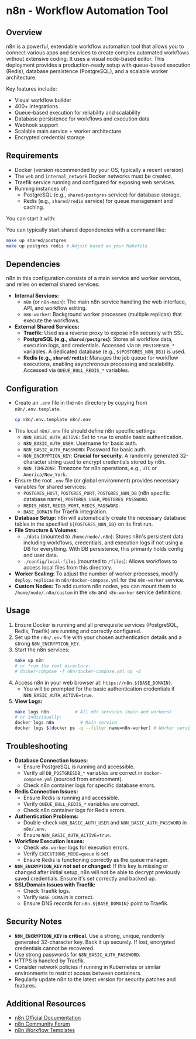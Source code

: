 # n8n - Workflow Automation Tool

## Overview

n8n is a powerful, extendable workflow automation tool that allows you to connect various apps and services to create complex automated workflows without extensive coding. It uses a visual node-based editor. This deployment provides a production-ready setup with queue-based execution (Redis), database persistence (PostgreSQL), and a scalable worker architecture.

Key features include:
- Visual workflow builder
- 400+ integrations
- Queue-based execution for reliability and scalability
- Database persistence for workflows and execution data
- Webhook support
- Scalable main service + worker architecture
- Encrypted credential storage

## Requirements

- Docker (version recommended by your OS, typically a recent version)
- The `web` and `internal_network` Docker networks must be created.
- Traefik service running and configured for exposing web services.
- Running instances of:
    - PostgreSQL (e.g., `shared/postgres` service) for database storage.
    - Redis (e.g., `shared/redis` service) for queue management and caching.

You can start it with:

You can typically start shared dependencies with a command like:
```bash
make up shared/postgres
make up postgres redis # Adjust based on your Makefile
```

## Dependencies

n8n in this configuration consists of a main service and worker services, and relies on external shared services:

- **Internal Services:**
    - `n8n` (or `n8n-main`): The main n8n service handling the web interface, API, and workflow editing.
    - `n8n-worker`: Background worker processes (multiple replicas) that execute the workflows.
- **External Shared Services:**
    - **Traefik:** Used as a reverse proxy to expose n8n securely with SSL.
    - **PostgreSQL (e.g., `shared/postgres`):** Stores all workflow data, execution logs, and credentials. Accessed via `DB_POSTGRESDB_*` variables. A dedicated database (e.g., `${POSTGRES_N8N_DB}`) is used.
    - **Redis (e.g., `shared/redis`):** Manages the job queue for workflow executions, enabling asynchronous processing and scalability. Accessed via `QUEUE_BULL_REDIS_*` variables.

## Configuration

- Create an `.env` file in the `n8n` directory by copying from `n8n/.env.template`.
    ```bash
    cp n8n/.env.template n8n/.env
    ```
- This local `n8n/.env` file should define n8n specific settings:
    - `N8N_BASIC_AUTH_ACTIVE`: Set to `true` to enable basic authentication.
    - `N8N_BASIC_AUTH_USER`: Username for basic auth.
    - `N8N_BASIC_AUTH_PASSWORD`: Password for basic auth.
    - `N8N_ENCRYPTION_KEY`: **Crucial for security.** A randomly generated 32-character string used to encrypt credentials stored by n8n.
    - `N8N_TIMEZONE`: Timezone for n8n operations, e.g., `UTC` or `America/New_York`.
- Ensure the root `.env` file (or global environment) provides necessary variables for shared services:
    - `POSTGRES_HOST`, `POSTGRES_PORT`, `POSTGRES_N8N_DB` (n8n specific database name), `POSTGRES_USER`, `POSTGRES_PASSWORD`.
    - `REDIS_HOST`, `REDIS_PORT`, `REDIS_PASSWORD`.
    - `BASE_DOMAIN` for Traefik integration.
- **Database Setup:** n8n will automatically create the necessary database tables in the specified `${POSTGRES_N8N_DB}` on its first run.
- **File Structure & Volumes:**
    - `./data` (mounted to `/home/node/.n8n`): Stores n8n's persistent data including workflows, credentials, and execution logs if not using a DB for everything. With DB persistence, this primarily holds config and user data.
    - `./config/local-files` (mounted to `/files`): Allows workflows to access local files from this directory.
- **Worker Scaling:** To adjust the number of worker processes, modify `deploy.replicas` in `n8n/docker-compose.yml` for the `n8n-worker` service.
- **Custom Nodes:** To add custom n8n nodes, you can mount them to `/home/node/.n8n/custom` in the `n8n` and `n8n-worker` service definitions.

## Usage

1.  Ensure Docker is running and all prerequisite services (PostgreSQL, Redis, Traefik) are running and correctly configured.
2.  Set up the `n8n/.env` file with your chosen authentication details and a strong `N8N_ENCRYPTION_KEY`.
3.  Start the n8n services:
    ```bash
    make up n8n
    # or from the root directory:
    # docker-compose -f n8n/docker-compose.yml up -d
    ```
4.  Access n8n in your web browser at: `https://n8n.${BASE_DOMAIN}`.
    - You will be prompted for the basic authentication credentials if `N8N_BASIC_AUTH_ACTIVE=true`.
5.  **View Logs:**
    ```bash
    make logs n8n          # All n8n services (main and workers)
    # or individually:
    docker logs n8n          # Main service
    docker logs $(docker ps -q --filter name=n8n-worker) # Worker services
    ```

## Troubleshooting

- **Database Connection Issues:**
    - Ensure PostgreSQL is running and accessible.
    - Verify all `DB_POSTGRESDB_*` variables are correct in `docker-compose.yml` (sourced from environment).
    - Check n8n container logs for specific database errors.
- **Redis Connection Issues:**
    - Ensure Redis is running and accessible.
    - Verify `QUEUE_BULL_REDIS_*` variables are correct.
    - Check n8n container logs for Redis errors.
- **Authentication Problems:**
    - Double-check `N8N_BASIC_AUTH_USER` and `N8N_BASIC_AUTH_PASSWORD` in `n8n/.env`.
    - Ensure `N8N_BASIC_AUTH_ACTIVE=true`.
- **Workflow Execution Issues:**
    - Check `n8n-worker` logs for execution errors.
    - Verify `EXECUTIONS_MODE=queue` is set.
    - Ensure Redis is functioning correctly as the queue manager.
- **`N8N_ENCRYPTION_KEY` not set or changed:** If this key is missing or changed after initial setup, n8n will not be able to decrypt previously saved credentials. Ensure it's set correctly and backed up.
- **SSL/Domain Issues with Traefik:**
    - Check Traefik logs.
    - Verify `BASE_DOMAIN` is correct.
    - Ensure DNS records for `n8n.${BASE_DOMAIN}` point to Traefik.

## Security Notes

- **`N8N_ENCRYPTION_KEY` is critical.** Use a strong, unique, randomly generated 32-character key. Back it up securely. If lost, encrypted credentials cannot be recovered.
- Use strong passwords for `N8N_BASIC_AUTH_PASSWORD`.
- HTTPS is handled by Traefik.
- Consider network policies if running in Kubernetes or similar environments to restrict access between containers.
- Regularly update n8n to the latest version for security patches and features.

## Additional Resources
- [n8n Official Documentation](https://docs.n8n.io/)
- [n8n Community Forum](https://community.n8n.io/)
- [n8n Workflow Templates](https://n8n.io/workflows/)
